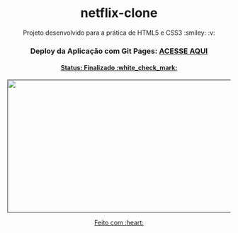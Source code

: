 <h1 align="center">
  netflix-clone
</h1>

<p align="center">
  Projeto desenvolvido para a prática de HTML5 e CSS3 :smiley: :v:
</p>

<h3 align="center">
  Deploy da Aplicação com Git Pages:
  <a href="" target="__blank">ACESSE AQUI </p>
</h3>


<h4 align="center">
  Status: Finalizado :white_check_mark:
</h4>
<p align="center">
	<img src="./assets/Desktop.gif" alt="" width="600px" height="300px">
</p>


<p align="center">
  Feito com :heart:
</p>
